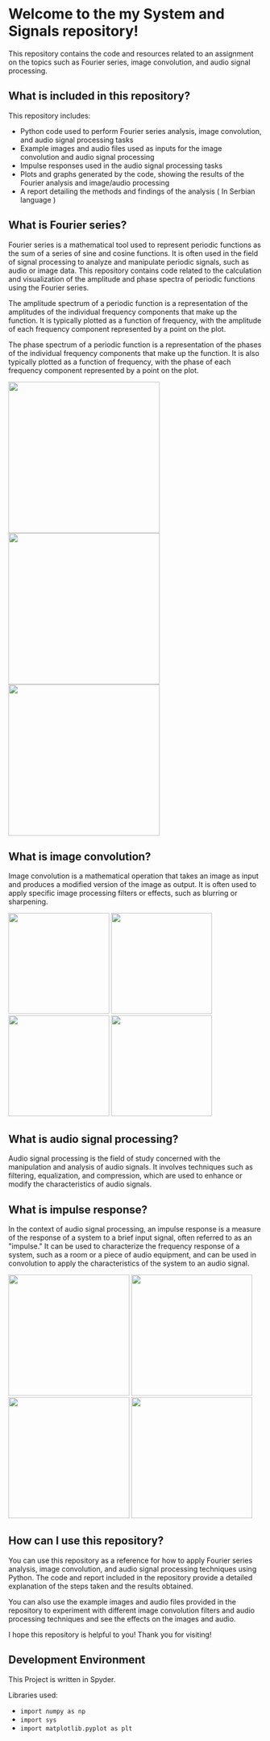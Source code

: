 # Welcome to the my System and Signals repository!

This repository contains the code and resources related to an assignment on the topics such as Fourier series, image convolution, and audio signal processing.

## What is included in this repository?

This repository includes:

  * Python code used to perform Fourier series analysis, image convolution, and audio signal processing tasks
  * Example images and audio files used as inputs for the image convolution and audio signal processing
  * Impulse responses used in the audio signal processing tasks
  * Plots and graphs generated by the code, showing the results of the Fourier analysis and image/audio processing
  * A report detailing the methods and findings of the analysis ( In Serbian language )

## What is Fourier series?
Fourier series is a mathematical tool used to represent periodic functions as the sum of a series of sine and cosine functions. It is often used in the field of signal processing to analyze and manipulate periodic signals, such as audio or image data. This repository contains code related to the calculation and visualization of the amplitude and phase spectra of periodic functions using the Fourier series.

The amplitude spectrum of a periodic function is a representation of the amplitudes of the individual frequency components that make up the function. It is typically plotted as a function of frequency, with the amplitude of each frequency component represented by a point on the plot.

The phase spectrum of a periodic function is a representation of the phases of the individual frequency components that make up the function. It is also typically plotted as a function of frequency, with the phase of each frequency component represented by a point on the plot.

<img src="https://github.com/anjaa7/siss/blob/main/images/img5.png?raw=true" width="300" /> <img src="https://github.com/anjaa7/siss/blob/main/images/img6.png?raw=true" width="300" />
<img src="https://github.com/anjaa7/siss/blob/main/images/img7.png?raw=true" width="300" /> 

## What is image convolution?
Image convolution is a mathematical operation that takes an image as input and produces a modified version of the image as output. It is often used to apply specific image processing filters or effects, such as blurring or sharpening.

<img src="https://github.com/anjaa7/siss/blob/main/images/img4.png?raw=true" width="200" /> <img src="https://github.com/anjaa7/siss/blob/main/images/img1.png?raw=true" width="200" />
<img src="https://github.com/anjaa7/siss/blob/main/images/img2.png?raw=true" width="200" /> <img src="https://github.com/anjaa7/siss/blob/main/images/img3.png?raw=true" width="200" />


## What is audio signal processing?
Audio signal processing is the field of study concerned with the manipulation and analysis of audio signals. It involves techniques such as filtering, equalization, and compression, which are used to enhance or modify the characteristics of audio signals.


## What is impulse response?
In the context of audio signal processing, an impulse response is a measure of the response of a system to a brief input signal, often referred to as an "impulse." It can be used to characterize the frequency response of a system, such as a room or a piece of audio equipment, and can be used in convolution to apply the characteristics of the system to an audio signal.

<img src="https://github.com/anjaa7/siss/blob/main/images/slika400.png?raw=true" width="240" /> <img src="https://github.com/anjaa7/siss/blob/main/images/slika401.png?raw=true" width="240" />  <img src="https://github.com/anjaa7/siss/blob/main/images/slika402.png?raw=true" width="240" />  <img src="https://github.com/anjaa7/siss/blob/main/images/slika403.png?raw=true" width="240" /> 


## How can I use this repository?
You can use this repository as a reference for how to apply Fourier series analysis, image convolution, and audio signal processing techniques using Python. The code and report included in the repository provide a detailed explanation of the steps taken and the results obtained.

You can also use the example images and audio files provided in the repository to experiment with different image convolution filters and audio processing techniques and see the effects on the images and audio.

I hope this repository is helpful to you! Thank you for visiting!


## Development Environment
This Project is written in Spyder.

Libraries used:
* `import numpy as np`
* `import sys`
* `import matplotlib.pyplot as plt`

